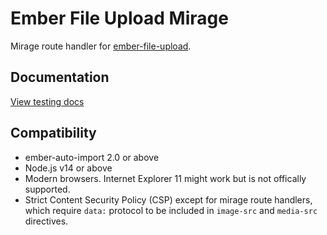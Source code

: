 # Ember File Upload Mirage

Mirage route handler for [ember-file-upload](https://github.com/adopted-ember-addons/ember-file-upload).

## Documentation

[View testing docs](https://ember-file-upload.pages.dev/docs/testing)

## Compatibility

* ember-auto-import 2.0 or above
* Node.js v14 or above
* Modern browsers. Internet Explorer 11 might work but is not offically supported.
* Strict Content Security Policy (CSP) except for mirage route handlers, which require `data:` protocol to be included in `image-src` and `media-src` directives.
